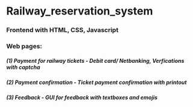 # Railway_reservation_system
### Frontend with HTML, CSS, Javascript
### Web pages:
##### (1) Payment for railway tickets - Debit card/ Netbanking, Verfications with captcha
##### (2) Payment confirmation - Ticket payment confirmation with printout
##### (3) Feedback - GUI for feedback with textboxes and emojis
